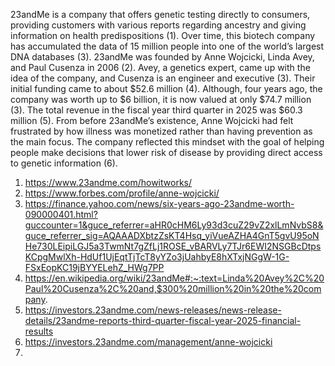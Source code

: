 23andMe is a company that offers genetic testing directly to consumers, providing customers with various reports regarding ancestry and giving information on health predispositions (1). Over time, this biotech company has accumulated the data of 15 million people into one of the world’s largest DNA databases (3).
23andMe was founded by Anne Wojcicki, Linda Avey, and Paul Cusenza in 2006 (2). Avey, a genetics expert, came up with the idea of the company, and Cusenza is an engineer and executive (3). Their initial funding came to about $52.6 million (4). Although, four years ago, the company was worth up to $6 billion, it is now valued at only $74.7 million (3). The total revenue in the fiscal year third quarter in 2025 was $60.3 million (5).
From before 23andMe’s existence, Anne Wojcicki had felt frustrated by how illness was monetized rather than having prevention as the main focus. The company reflected this mindset with the goal of helping people make decisions that lower risk of disease by providing direct access to genetic information (6).

1. https://www.23andme.com/howitworks/
2. https://www.forbes.com/profile/anne-wojcicki/
3. https://finance.yahoo.com/news/six-years-ago-23andme-worth-090000401.html?guccounter=1&guce_referrer=aHR0cHM6Ly93d3cuZ29vZ2xlLmNvbS8&guce_referrer_sig=AQAAADXbtzZsKT4Hsq_yiVueAZHA4GnT5gvU95oNHe730LEipiLGJ5a3TwmNt7gZfLj1ROSE_vBARVLy7TJr6EWI2NSGBcDtpsKCpgMwlXh-HdUf1UjEqtTjTcT8yYZo3jUahbyE8hXTxjNGgW-1G-FSxEopKC19jBYYELehZ_HWg7PP
4. https://en.wikipedia.org/wiki/23andMe#:~:text=Linda%20Avey%2C%20Paul%20Cusenza%2C%20and,$300%20million%20in%20the%20company.
5. https://investors.23andme.com/news-releases/news-release-details/23andme-reports-third-quarter-fiscal-year-2025-financial-results
6. https://investors.23andme.com/management/anne-wojcicki
7. 

